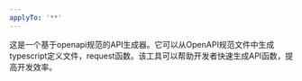 ```yaml
---
applyTo: '**'
---
```

这是一个基于openapi规范的API生成器。它可以从OpenAPI规范文件中生成typescript定义文件，request函数。该工具可以帮助开发者快速生成API函数，提高开发效率。
